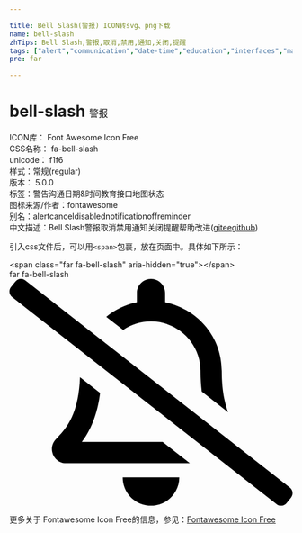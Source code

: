 ```yaml
---

title: Bell Slash(警报) ICON转svg、png下载
name: bell-slash
zhTips: Bell Slash,警报,取消,禁用,通知,关闭,提醒
tags: ["alert","communication","date-time","education","interfaces","maps","status"]
pre: far

---
```


# bell-slash  <small style="font-size: 60%;font-weight: 100">警报</small>


<div class="detail-page">
<p>
<span>
ICON库：
<span class="badge-secondary badge">Font Awesome Icon Free</span> 
</span>
<br/>
<span>
CSS名称：
<span class="badge-secondary badge">fa-bell-slash</span> 
</span>
<br/>
<span>
unicode：
<span class="badge-secondary badge">f1f6</span> 
<copy-btn content='f1f6' btn-title=""></copy-btn>
<copy-btn :content='String.fromCodePoint(parseInt("f1f6", 16))' btn-title="复制U"></copy-btn>
</span><br/><span>样式：<span class="badge-light badge">常规(regular)</span></span>
<br/>
<span>
版本：
<span class="badge-secondary badge">5.0.0</span> 
</span><br/><span>标签：<span class="badge-light badge"><router-link to="/tags/alert.html">警告</router-link></span><span class="badge-light badge"><router-link to="/tags/communication.html">沟通</router-link></span><span class="badge-light badge"><router-link to="/tags/date-time.html">日期&时间</router-link></span><span class="badge-light badge"><router-link to="/tags/education.html">教育</router-link></span><span class="badge-light badge"><router-link to="/tags/interfaces.html">接口</router-link></span><span class="badge-light badge"><router-link to="/tags/maps.html">地图</router-link></span><span class="badge-light badge"><router-link to="/tags/status.html">状态</router-link></span></span>
<br/>
<span>图标来源/作者：<span class="badge-light badge">fontawesome</span></span> 
<br/>
<span>别名：<span class="badge-light badge">alert</span><span class="badge-light badge">cancel</span><span class="badge-light badge">disabled</span><span class="badge-light badge">notification</span><span class="badge-light badge">off</span><span class="badge-light badge">reminder</span></span><br/><span class="zh-detail">中文描述：<span class="badge-primary badge">Bell Slash</span><span class="badge-primary badge">警报</span><span class="badge-primary badge">取消</span><span class="badge-primary badge">禁用</span><span class="badge-primary badge">通知</span><span class="badge-primary badge">关闭</span><span class="badge-primary badge">提醒</span><span class="help-link"><span>帮助改进</span>(<a href="https://gitee.com/liuwave/icon-helper/edit/master/json/fontawesome/regular/bell-slash.json" target="_blank" rel="noopener noreferrer">gitee</a><a href="https://github.com/liuwave/icon-helper/edit/master/json/fontawesome/regular/bell-slash.json" target="_blank" rel="noopener noreferrer">github</a></span>)</span><br/>
</p>
</div>
<div class="alert alert-dark">
  <i class="far fa-bell-slash fa-xs"></i>
  <i class="far fa-bell-slash fa-sm"></i>
  <i class="far fa-bell-slash fa-lg"></i>
  <i class="far fa-bell-slash fa-2x"></i>
  <i class="far fa-bell-slash fa-3x"></i>
  <i class="far fa-bell-slash fa-5x"></i>
  <i class="far fa-bell-slash fa-7x"></i>
</div>
<div>
  <p>引入css文件后，可以用<code>&lt;span&gt;</code>包裹，放在页面中。具体如下所示：    
  </p>
  <div class="alert alert-primary" style="font-size: 14px">
    &lt;span class="far fa-bell-slash" aria-hidden="true"&gt;&lt;/span&gt;
    <copy-btn content='<span class="far fa-bell-slash" aria-hidden="true"></span>'></copy-btn>
  </div>
  <div class="alert alert-secondary">
    <i class="far fa-bell-slash"
    style="font-size: 24px"
    aria-hidden="true"></i> far fa-bell-slash
    <copy-btn content="far fa-bell-slash" btn-title="复制图标名称"></copy-btn>
  </div>
</div>
<div id="svg" class="svg-wrap">
<svg xmlns="http://www.w3.org/2000/svg" viewBox="0 0 640 512"><path d="M633.99 471.02L36 3.51C29.1-2.01 19.03-.9 13.51 6l-10 12.49C-2.02 25.39-.9 35.46 6 40.98l598 467.51c6.9 5.52 16.96 4.4 22.49-2.49l10-12.49c5.52-6.9 4.41-16.97-2.5-22.49zM163.53 368c16.71-22.03 34.48-55.8 41.4-110.58l-45.47-35.55c-3.27 90.73-36.47 120.68-54.84 140.42-6 6.45-8.66 14.16-8.61 21.71.11 16.4 12.98 32 32.1 32h279.66l-61.4-48H163.53zM320 96c61.86 0 112 50.14 112 112 0 .2-.06.38-.06.58.02 16.84 1.16 31.77 2.79 45.73l59.53 46.54c-8.31-22.13-14.34-51.49-14.34-92.85 0-77.7-54.48-139.9-127.94-155.16V32c0-17.67-14.32-32-31.98-32s-31.98 14.33-31.98 32v20.84c-26.02 5.41-49.45 16.94-69.13 32.72l38.17 29.84C275 103.18 296.65 96 320 96zm0 416c35.32 0 63.97-28.65 63.97-64H256.03c0 35.35 28.65 64 63.97 64z"/></svg>
</div>
<detail full-name='fa-bell-slash'></detail>
    
<div><p>更多关于  Fontawesome Icon Free的信息，参见：<a target="_blank" href="https://iconhelper.cn/fontawesome.html">Fontawesome Icon Free</a>
</p></div>
